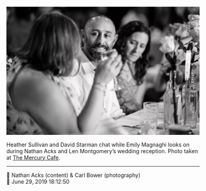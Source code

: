 ![Heather Sullivan and David Starman chat](assets/1820f21ca317383253f14b963df185ca.webp)

Heather Sullivan and David Starman chat while Emily Magnaghi looks on during Nathan Acks and Len Montgomery’s wedding reception. Photo taken at [The Mercury Cafe](http://mercurycafe.com/).

- - - -

<span aria-hidden="true">👥</span> Nathan Acks (content) & Carl Bower (photography)  
<span aria-hidden="true">📅</span> June 29, 2019 18:12:50
